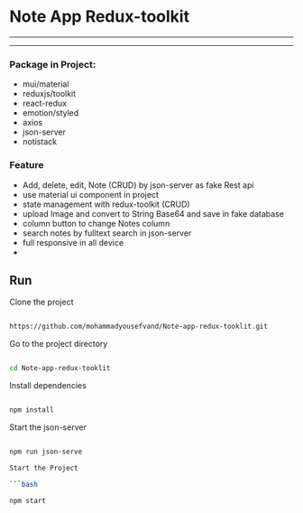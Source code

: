 # Note App Redux-toolkit

---



---

### Package in Project:

- mui/material
- reduxjs/toolkit
- react-redux
- emotion/styled
- axios
- json-server
- notistack

### Feature

- Add, delete, edit, Note (CRUD) by json-server as fake Rest api
- use material ui component in project 
- state management with redux-toolkit (CRUD)
- upload Image and convert to String Base64 and save in fake database
- column button to change Notes column
- search notes by fulltext search in json-server
- full responsive in all device
- 

## Run

Clone the project

```bash

https://github.com/mohammadyousefvand/Note-app-redux-tooklit.git

```

Go to the project directory

```bash

cd Note-app-redux-tooklit


```

Install dependencies

```bash

npm install

```

Start the json-server 

```bash

npm run json-serve

Start the Project

```bash

npm start